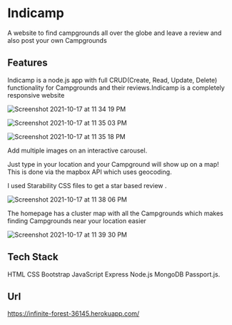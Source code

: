 # Indicamp

A website to find campgrounds all over the globe and leave a review and also post your own Campgrounds 

## Features 

Indicamp is a node.js app with full CRUD(Create, Read, Update, Delete) functionality for Campgrounds  and their reviews.Indicamp is a completely responsive website

![Screenshot 2021-10-17 at 11 34 19 PM](https://user-images.githubusercontent.com/86730045/137639399-e8dc3567-e574-43c5-8ddc-d17bfd2a3837.png)


![Screenshot 2021-10-17 at 11 35 03 PM](https://user-images.githubusercontent.com/86730045/137639464-316ba628-3132-4078-9af4-d48968c14900.png)

![Screenshot 2021-10-17 at 11 35 18 PM](https://user-images.githubusercontent.com/86730045/137639465-b7921d4e-fab9-4142-ab33-02dbc7e5a994.png)

Add multiple images on an interactive carousel.

Just type in your location and your Campground  will show up on a map! This is done via the mapbox API which uses geocoding.

I used Starability CSS files to get a star based review .

![Screenshot 2021-10-17 at 11 38 06 PM](https://user-images.githubusercontent.com/86730045/137639530-0974fe4e-bc4c-4520-8eb1-6d0bdb8aab8b.png)

The homepage has a cluster map with all the Campgrounds  which makes finding Campgrounds near your location easier

![Screenshot 2021-10-17 at 11 39 30 PM](https://user-images.githubusercontent.com/86730045/137639566-95666f7d-114e-4011-8228-d8ce15a2c1b0.png)


## Tech Stack 

HTML
CSS
Bootstrap
JavaScript
Express
Node.js
MongoDB
Passport.js.

## Url 

https://infinite-forest-36145.herokuapp.com/
